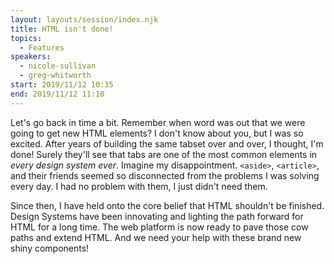 ```yaml
---
layout: layouts/session/index.njk
title: HTML isn't done!
topics:
  - Features
speakers:
  - nicole-sullivan
  - greg-whitworth
start: 2019/11/12 10:35
end: 2019/11/12 11:10
---
```


Let's go back in time a bit. Remember when word was out that we were going to get new HTML elements? I don't know about you, but I was so excited. After years of building the same tabset over and over, I thought, I'm done! Surely they'll see that tabs are one of the most common elements in _every design system ever_. Imagine my disappointment. `<aside>`, `<article>`, and their friends seemed so disconnected from the problems I was solving every day. I had no problem with them, I just didn't need them.

Since then, I have held onto the core belief that HTML shouldn't be finished. Design Systems have been innovating and lighting the path forward for HTML for a long time. The web platform is now ready to pave those cow paths and extend HTML. And we need your help with these brand new shiny components!

